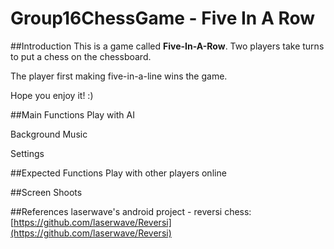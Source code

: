 # Group16ChessGame - Five In A Row

##Introduction
This is a game called **Five-In-A-Row**.
Two players take turns to put a chess on the chessboard.

The player first making five-in-a-line wins the game.

Hope you enjoy it! :)

##Main Functions
Play with AI

Background Music

Settings

##Expected Functions
Play with other players online

##Screen Shoots

##References
laserwave's android project - reversi chess: [https://github.com/laserwave/Reversi](https://github.com/laserwave/Reversi)
